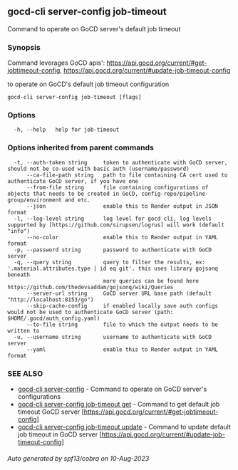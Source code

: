 ## gocd-cli server-config job-timeout

Command to operate on GoCD server's default job timeout

### Synopsis

Command leverages GoCD apis':
https://api.gocd.org/current/#get-jobtimeout-config,
https://api.gocd.org/current/#update-job-timeout-config

to operate on GoCD's default job timeout configuration

```
gocd-cli server-config job-timeout [flags]
```

### Options

```
  -h, --help   help for job-timeout
```

### Options inherited from parent commands

```
  -t, --auth-token string     token to authenticate with GoCD server, should not be co-used with basic auth (username/password)
      --ca-file-path string   path to file containing CA cert used to authenticate GoCD server, if you have one
      --from-file string      file containing configurations of objects that needs to be created in GoCD, config-repo/pipeline-group/environment and etc.
      --json                  enable this to Render output in JSON format
  -l, --log-level string      log level for gocd cli, log levels supported by [https://github.com/sirupsen/logrus] will work (default "info")
      --no-color              enable this to Render output in YAML format
  -p, --password string       password to authenticate with GoCD server
  -q, --query string          query to filter the results, ex: '.material.attributes.type | id eq git'. this uses library gojsonq beneath
                              more queries can be found here https://github.com/thedevsaddam/gojsonq/wiki/Queries
      --server-url string     GoCD server URL base path (default "http://localhost:8153/go")
      --skip-cache-config     if enabled locally save auth configs would not be used to authenticate GoCD server (path: $HOME/.gocd/auth_config.yaml)
      --to-file string        file to which the output needs to be written to
  -u, --username string       username to authenticate with GoCD server
      --yaml                  enable this to Render output in YAML format
```

### SEE ALSO

* [gocd-cli server-config](gocd-cli_server-config.md)	 - Command to operate on GoCD server's configurations
* [gocd-cli server-config job-timeout get](gocd-cli_server-config_job-timeout_get.md)	 - Command to get default job timeout GoCD server [https://api.gocd.org/current/#get-jobtimeout-config]
* [gocd-cli server-config job-timeout update](gocd-cli_server-config_job-timeout_update.md)	 - Command to update default job timeout in GoCD server [https://api.gocd.org/current/#update-job-timeout-config]

###### Auto generated by spf13/cobra on 10-Aug-2023
